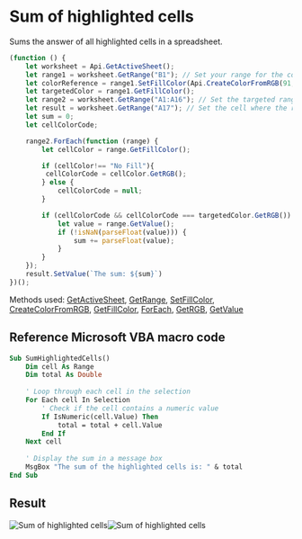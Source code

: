# Sum of highlighted cells

Sums the answer of all highlighted cells in a spreadsheet.

<!-- This code snippet is shown in the screenshot. -->

<!-- eslint-skip -->

``` ts
(function () {
    let worksheet = Api.GetActiveSheet();
    let range1 = worksheet.GetRange("B1"); // Set your range for the color reference
    let colorReference = range1.SetFillColor(Api.CreateColorFromRGB(91, 155, 213)); // Set targeted background color. To use fill color from the existing range, comment this line out
    let targetedColor = range1.GetFillColor();
    let range2 = worksheet.GetRange("A1:A16"); // Set the targeted range in the spreadsheet
    let result = worksheet.GetRange("A17"); // Set the cell where the result will be displayed
    let sum = 0;
    let cellColorCode;

    range2.ForEach(function (range) {
        let cellColor = range.GetFillColor();

        if (cellColor!== "No Fill"){
         cellColorCode = cellColor.GetRGB();
        } else {
            cellColorCode = null;
        }

        if (cellColorCode && cellColorCode === targetedColor.GetRGB()) {
            let value = range.GetValue();
            if (!isNaN(parseFloat(value))) {
                sum += parseFloat(value); 
            }
        }
    });
    result.SetValue(`The sum: ${sum}`)
})();
```

Methods used: [GetActiveSheet](../../../docs/office-api/usage-api/spreadsheet-api/Api/Methods/GetActiveSheet.md), [GetRange](../../../docs/office-api/usage-api/spreadsheet-api/ApiWorksheet/Methods/GetRange.md), [SetFillColor](../../../docs/office-api/usage-api/spreadsheet-api/ApiRange/Methods/SetFillColor.md), [CreateColorFromRGB](../../../docs/office-api/usage-api/spreadsheet-api/Api/Methods/CreateColorFromRGB.md), [GetFillColor](../../../docs/office-api/usage-api/spreadsheet-api/ApiRange/Methods/GetFillColor.md), [ForEach](../../../docs/office-api/usage-api/spreadsheet-api/ApiRange/Methods/ForEach.md), [GetRGB](../../../docs/office-api/usage-api/spreadsheet-api/ApiColor/Methods/GetRGB.md), [GetValue](../../../docs/office-api/usage-api/spreadsheet-api/ApiRange/Methods/GetValue.md)

## Reference Microsoft VBA macro code

``` vb
Sub SumHighlightedCells()
    Dim cell As Range
    Dim total As Double
    
    ' Loop through each cell in the selection
    For Each cell In Selection
        ' Check if the cell contains a numeric value
        If IsNumeric(cell.Value) Then
            total = total + cell.Value
        End If
    Next cell
    
    ' Display the sum in a message box
    MsgBox "The sum of the highlighted cells is: " & total
End Sub
```

## Result

![Sum of highlighted cells](/assets/images/plugins/sum-of-highlighted-cells.png#gh-light-mode-only)![Sum of highlighted cells](/assets/images/plugins/sum-of-highlighted-cells.dark.png#gh-dark-mode-only)
